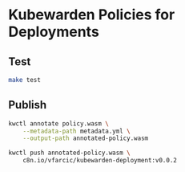 # Kubewarden Policies for Deployments

## Test

```bash
make test
```

## Publish

```bash
kwctl annotate policy.wasm \
    --metadata-path metadata.yml \
    --output-path annotated-policy.wasm

kwctl push annotated-policy.wasm \
    c8n.io/vfarcic/kubewarden-deployment:v0.0.2
```